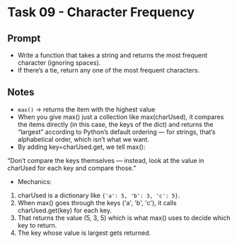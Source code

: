 # Task 09 - Character Frequency

## Prompt
- Write a function that takes a string and returns the most frequent character (ignoring spaces).
- If there’s a tie, return any one of the most frequent characters.

## Notes
- `max()` -> returns the item with the highest value
- When you give max() just a collection like max(charUsed), it compares the items directly (in this case, the keys of the dict) and returns the “largest” according to Python’s default ordering — for strings, that’s alphabetical order, which isn’t what we want.
- By adding key=charUsed.get, we tell max():

“Don’t compare the keys themselves — instead, look at the value in charUsed for each key and compare those.”
- Mechanics:
1. charUsed is a dictionary like `{'a': 5, 'b': 3, 'c': 5}`.
2. When max() goes through the keys ('a', 'b', 'c'), it calls charUsed.get(key) for each key.
3. That returns the value (5, 3, 5) which is what max() uses to decide which key to return.
4. The key whose value is largest gets returned.